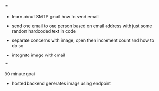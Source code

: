 '''
- learn about SMTP gmail how to send email
- send one email to one person based on email address with just some random hardcoded text in code

- separate concerns with image, open then increment count and how to do so

- integrate image with email

'''


30 minute goal
- hosted backend generates image using endpoint